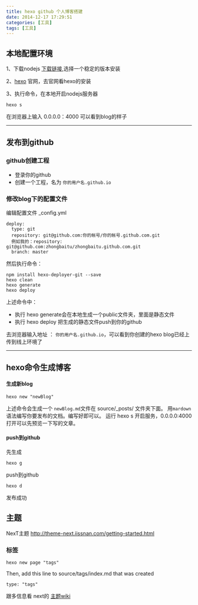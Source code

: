 ```yaml
---
title: hexo github 个人博客搭建
date: 2014-12-17 17:29:51
categories: [工具]
tags: [工具]
---
```


## 本地配置环境
 1、下载nodejs [下载链接](https://nodejs.org/en/),选择一个稳定的版本安装
 
 2、[hexo](https://hexo.io/) 官网，去官网看hexo的安装
 
 3、执行命令，在本地开启nodejs服务器
 
 ```
 hexo s
 ```
在浏览器上输入 0.0.0.0：4000 可以看到blog的样子

---
## 发布到github
### github创建工程
* 登录你的github
* 创建一个工程，名为 `你的用户名.github.io`


### 修改blog下的配置文件
编辑配置文件 _config.yml

```
deploy:
  type: git
  repository: git@github.com:你的帐号/你的帐号.github.com.git
  例如我的：repository: git@github.com:zhongbaitu/zhongbaitu.github.com.git
  branch: master
```
然后执行命令：

```
npm install hexo-deployer-git --save
hexo clean
hexo generate
hexo deploy
```
上述命令中：

* 执行 hexo generate会在本地生成一个public文件夹，里面是静态文件
* 执行 hexo deploy 把生成的静态文件push到你的github

去浏览器输入地址  ：  `你的用户名.github.io`，可以看到你创建的hexo blog已经上传到线上环境了

 ---
## hexo命令生成博客
#### 生成新blog

```
hexo new "newBlog"
```
上述命令会生成一个 `newBlog.md`文件在 source/_posts/ 文件夹下面。 用`mardown`语法编写你要发布的文档。编写好即可以。  运行 hexo s 开启服务，0.0.0.0:4000 打开可以先预览一下写的文章。

#### push到github
先生成

```
hexo g
```

push到github

```
hexo d
```

发布成功


## 主题
NexT主题 <http://theme-next.iissnan.com/getting-started.html>

### 标签
```
hexo new page "tags"
```

Then, add this line to source/tags/index.md that was created

```
type: "tags"
```


跟多信息看 next的 [主题wiki](https://github.com/iissnan/hexo-theme-next/wiki/)



